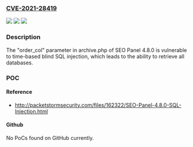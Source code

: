 ### [CVE-2021-28419](https://cve.mitre.org/cgi-bin/cvename.cgi?name=CVE-2021-28419)
![](https://img.shields.io/static/v1?label=Product&message=n%2Fa&color=blue)
![](https://img.shields.io/static/v1?label=Version&message=n%2Fa&color=blue)
![](https://img.shields.io/static/v1?label=Vulnerability&message=n%2Fa&color=brighgreen)

### Description

The "order_col" parameter in archive.php of SEO Panel 4.8.0 is vulnerable to time-based blind SQL injection, which leads to the ability to retrieve all databases.

### POC

#### Reference
- http://packetstormsecurity.com/files/162322/SEO-Panel-4.8.0-SQL-Injection.html

#### Github
No PoCs found on GitHub currently.

